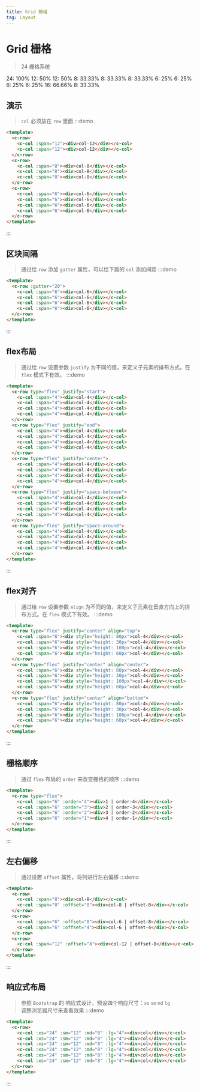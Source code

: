 ```yaml
---
title: Grid 栅格
tag: Layout
---
```


# Grid 栅格
> 24 栅格系统
<div class="components-grid-demo">
  <c-row>
    <c-col :span="24" class="color1">24: 100%</c-col>
  </c-row>
  <c-row>
    <c-col :span="12" class="color2">12: 50%</c-col>
    <c-col :span="12" class="color3">12: 50%</c-col>
  </c-row>
  <c-row>
    <c-col :span="8" class="color1">8: 33.33%</c-col>
    <c-col :span="8" class="color2">8: 33.33%</c-col>
    <c-col :span="8" class="color1">8: 33.33%</c-col>
  </c-row>
  <c-row>
    <c-col :span="6" class="color3">6: 25%</c-col>
    <c-col :span="6" class="color2">6: 25%</c-col>
    <c-col :span="6" class="color3">6: 25%</c-col>
    <c-col :span="6" class="color2">6: 25%</c-col>
  </c-row>
  <c-row>
    <c-col :span="16" class="color1">16: 66.66%</c-col>
    <c-col :span="8" class="color2">8: 33.33%</c-col>
  </c-row>
</div>

## 演示
> `col` 必须放在 `row` 里面
:::demo
```html
<template>
  <c-row>
    <c-col :span="12"><div>col-12</div></c-col>
    <c-col :span="12"><div>col-12</div></c-col>
  </c-row>
  <c-row>
    <c-col :span="8"><div>col-8</div></c-col>
    <c-col :span="8"><div>col-8</div></c-col>
    <c-col :span="8"><div>col-8</div></c-col>
  </c-row>
  <c-row>
    <c-col :span="6"><div>col-6</div></c-col>
    <c-col :span="6"><div>col-6</div></c-col>
    <c-col :span="6"><div>col-6</div></c-col>
    <c-col :span="6"><div>col-6</div></c-col>
  </c-row>
</template>
```
:::

## 区块间隔
> 通过给 `row` 添加 `gutter` 属性，可以给下属的 `col` 添加间距
:::demo
```html
<template>
  <c-row :gutter="20">
    <c-col :span="6"><div>col-6</div></c-col>
    <c-col :span="6"><div>col-6</div></c-col>
    <c-col :span="6"><div>col-6</div></c-col>
    <c-col :span="6"><div>col-6</div></c-col>
  </c-row>
</template>
```
:::

## flex布局
> 通过给 `row` 设置参数 `justify` 为不同的值，来定义子元素的排布方式。在 `flex` 模式下有效。
:::demo
```html
<template>
  <c-row type="flex" justify="start">
    <c-col :span="4"><div>col-4</div></c-col>
    <c-col :span="4"><div>col-4</div></c-col>
    <c-col :span="4"><div>col-4</div></c-col>
    <c-col :span="4"><div>col-4</div></c-col>
  </c-row>
  <c-row type="flex" justify="end">
    <c-col :span="4"><div>col-4</div></c-col>
    <c-col :span="4"><div>col-4</div></c-col>
    <c-col :span="4"><div>col-4</div></c-col>
    <c-col :span="4"><div>col-4</div></c-col>
  </c-row>
  <c-row type="flex" justify="center">
    <c-col :span="4"><div>col-4</div></c-col>
    <c-col :span="4"><div>col-4</div></c-col>
    <c-col :span="4"><div>col-4</div></c-col>
    <c-col :span="4"><div>col-4</div></c-col>
  </c-row>
  <c-row type="flex" justify="space-between">
    <c-col :span="4"><div>col-4</div></c-col>
    <c-col :span="4"><div>col-4</div></c-col>
    <c-col :span="4"><div>col-4</div></c-col>
    <c-col :span="4"><div>col-4</div></c-col>
  </c-row>
  <c-row type="flex" justify="space-around">
    <c-col :span="4"><div>col-4</div></c-col>
    <c-col :span="4"><div>col-4</div></c-col>
    <c-col :span="4"><div>col-4</div></c-col>
    <c-col :span="4"><div>col-4</div></c-col>
  </c-row>
</template>
```
:::

## flex对齐
> 通过给 `row` 设置参数 `align` 为不同的值，来定义子元素在垂直方向上的排布方式。在 `flex` 模式下有效。
:::demo
```html
<template>
  <c-row type="flex" justify="center" align="top">
    <c-col :span="6"><div style="height: 80px">col-4</div></c-col>
    <c-col :span="6"><div style="height: 30px">col-4</div></c-col>
    <c-col :span="6"><div style="height: 100px">col-4</div></c-col>
    <c-col :span="6"><div style="height: 60px">col-4</div></c-col>
  </c-row>
  <c-row type="flex" justify="center" align="center">
    <c-col :span="6"><div style="height: 80px">col-4</div></c-col>
    <c-col :span="6"><div style="height: 30px">col-4</div></c-col>
    <c-col :span="6"><div style="height: 100px">col-4</div></c-col>
    <c-col :span="6"><div style="height: 60px">col-4</div></c-col>
  </c-row>
  <c-row type="flex" justify="center" align="bottom">
    <c-col :span="6"><div style="height: 80px">col-4</div></c-col>
    <c-col :span="6"><div style="height: 30px">col-4</div></c-col>
    <c-col :span="6"><div style="height: 100px">col-4</div></c-col>
    <c-col :span="6"><div style="height: 60px">col-4</div></c-col>
  </c-row>
</template>
```
:::


## 栅格顺序
> 通过 `flex` 布局的 `order` 来改变栅格的顺序
:::demo
```html
<template>
  <c-row type="flex">
    <c-col :span="6" :order="4"><div>1 | order-4</div></c-col>
    <c-col :span="6" :order="3"><div>2 | order-3</div></c-col>
    <c-col :span="6" :order="2"><div>3 | order-2</div></c-col>
    <c-col :span="6" :order="1"><div>4 | order-1</div></c-col>
  </c-row>
</template>
```
:::

## 左右偏移
> 通过设置 `offset` 属性，将列进行左右偏移
:::demo
```html
<template>
  <c-row>
    <c-col :span="8"><div>col-8</div></c-col>
    <c-col :span="8" :offset="8"><div>col-8 | offset-8</div></c-col>
  </c-row>
  <c-row>
    <c-col :span="6" :offset="8"><div>col-6 | offset-8</div></c-col>
    <c-col :span="6" :offset="4"><div>col-6 | offset-4</div></c-col>
  </c-row>
  <c-row>
    <c-col :span="12" :offset="8"><div>col-12 | offset-8</div></c-col>
  </c-row>
</template>
```
:::

## 响应式布局
> 参照 `Bootstrap` 的 响应式设计，预设四个响应尺寸：`xs` `sm` `md` `lg` <br>
调整浏览器尺寸来查看效果
:::demo
```html
<template>
  <c-row>
    <c-col :xs="24" :sm="12" :md="8" :lg="4"><div>col</div></c-col>
    <c-col :xs="24" :sm="12" :md="8" :lg="4"><div>col</div></c-col>
    <c-col :xs="24" :sm="12" :md="8" :lg="4"><div>col</div></c-col>
    <c-col :xs="24" :sm="12" :md="8" :lg="4"><div>col</div></c-col>
    <c-col :xs="24" :sm="12" :md="8" :lg="4"><div>col</div></c-col>
    <c-col :xs="24" :sm="12" :md="8" :lg="4"><div>col</div></c-col>
  </c-row>
</template>
```
:::